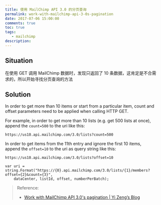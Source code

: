 ```yaml
---
title: 使用 MailChimp API 3.0 的分页查询
permalink: work-with-mailchimp-api-3-0s-pagination
date: 2017-07-06 15:00:00
comments: true
toc: true
tags:
   - mailchimp
description:
---
```

## Situation
在使用 GET 调用 MailChimp 数据时，发现只返回了 10 条数据，这肯定是不合需求的，所以开始寻找分页查询的方法

<!-- more -->

## Solution
In order to get more than 10 items or start from a particular item, count and offset parameters need to be applied when calling HTTP GET.

For example, in order to get more than 10 lists (e.g. get 500 lists at once), append the `count=500` to the uri like this:
```
https://us10.api.mailchimp.com/3.0/lists?count=500
```

In order to get items from the 11th entry and ignore the first 10 items, append the `offset=10` to the uri as query string like this:
```
https://us10.api.mailchimp.com/3.0/lists?offset=10
```

```
var uri = string.Format("https://{0}.api.mailchimp.com/3.0/lists/{1}/members?offset={2}&count={3}",
    dataCenter, listId, offset, numberPerBatch);
```

> Reference:
> - [Work with MailChimp API 3.0&#39;s pagination | Yi Zeng’s Blog](http://yizeng.me/2016/04/30/work-with-mailchimp-api-3-0s-pagination/)

